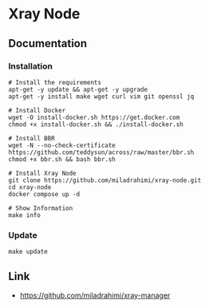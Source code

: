 # Xray Node

## Documentation

### Installation

```shell
# Install the requirements
apt-get -y update && apt-get -y upgrade
apt-get -y install make wget curl vim git openssl jq

# Install Docker
wget -O install-docker.sh https://get.docker.com
chmod +x install-docker.sh && ./install-docker.sh

# Install BBR
wget -N --no-check-certificate https://github.com/teddysun/across/raw/master/bbr.sh
chmod +x bbr.sh && bash bbr.sh

# Install Xray Node
git clone https://github.com/miladrahimi/xray-node.git
cd xray-node
docker compose up -d

# Show Information
make info
```

### Update

``` shell
make update
```

## Link

* https://github.com/miladrahimi/xray-manager
